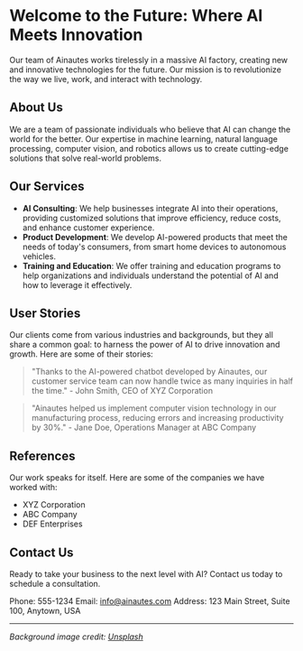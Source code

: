 <!--font:Montserrat-->

# Welcome to the Future: Where AI Meets Innovation

Our team of Ainautes works tirelessly in a massive AI factory, creating new and innovative technologies for the future. Our mission is to revolutionize the way we live, work, and interact with technology.

## About Us

We are a team of passionate individuals who believe that AI can change the world for the better. Our expertise in machine learning, natural language processing, computer vision, and robotics allows us to create cutting-edge solutions that solve real-world problems.

## Our Services

- **AI Consulting**: We help businesses integrate AI into their operations, providing customized solutions that improve efficiency, reduce costs, and enhance customer experience.
- **Product Development**: We develop AI-powered products that meet the needs of today's consumers, from smart home devices to autonomous vehicles.
- **Training and Education**: We offer training and education programs to help organizations and individuals understand the potential of AI and how to leverage it effectively.

## User Stories

Our clients come from various industries and backgrounds, but they all share a common goal: to harness the power of AI to drive innovation and growth. Here are some of their stories:

> "Thanks to the AI-powered chatbot developed by Ainautes, our customer service team can now handle twice as many inquiries in half the time." - John Smith, CEO of XYZ Corporation

> "Ainautes helped us implement computer vision technology in our manufacturing process, reducing errors and increasing productivity by 30%." - Jane Doe, Operations Manager at ABC Company

## References

Our work speaks for itself. Here are some of the companies we have worked with:

- XYZ Corporation
- ABC Company
- DEF Enterprises

## Contact Us

Ready to take your business to the next level with AI? Contact us today to schedule a consultation.

Phone: 555-1234
Email: info@ainautes.com
Address: 123 Main Street, Suite 100, Anytown, USA

---

*Background image credit: [Unsplash](https://unsplash.com/)*

<!--

Write me content for website with wallpaper which alt text is:

"A team of Ainautes working tirelessly in a massive AI factory, creating new and innovative technologies for the future."

The name/title of the page should not be 1:1 copy of the alt text but rather a real content of the website which is using this wallpaper.

- Use markdown format 
- Start with heading
- Heading should be short and concise
- The content should look like a real website 
- The website should not be about the wallpaper, wallpaper is just a related background
- Heading should be contain work "wallpaper" or "background"
- Include real sections like references, contact, user stories, etc. use things relevant to the page purpose.
- Feel free to use structure like headings, bullets, numbering, blockquotes, paragraphs, horizontal lines, etc.
- You can use formatting like bold or _italic_
- You can include UTF-8 emojis
- Links should be only #hash anchors (and you can refer to the document itself)
- Do not include images


---


# Welcome to the Future: Where AI Meets Innovation

Our team of Ainautes works tirelessly in a massive AI factory, creating new and innovative technologies for the future. Our mission is to revolutionize the way we live, work, and interact with technology.

## About Us

We are a team of passionate individuals who believe that AI can change the world for the better. Our expertise in machine learning, natural language processing, computer vision, and robotics allows us to create cutting-edge solutions that solve real-world problems.

## Our Services

- **AI Consulting**: We help businesses integrate AI into their operations, providing customized solutions that improve efficiency, reduce costs, and enhance customer experience.
- **Product Development**: We develop AI-powered products that meet the needs of today's consumers, from smart home devices to autonomous vehicles.
- **Training and Education**: We offer training and education programs to help organizations and individuals understand the potential of AI and how to leverage it effectively.

## User Stories

Our clients come from various industries and backgrounds, but they all share a common goal: to harness the power of AI to drive innovation and growth. Here are some of their stories:

> "Thanks to the AI-powered chatbot developed by Ainautes, our customer service team can now handle twice as many inquiries in half the time." - John Smith, CEO of XYZ Corporation

> "Ainautes helped us implement computer vision technology in our manufacturing process, reducing errors and increasing productivity by 30%." - Jane Doe, Operations Manager at ABC Company

## References

Our work speaks for itself. Here are some of the companies we have worked with:

- XYZ Corporation
- ABC Company
- DEF Enterprises

## Contact Us

Ready to take your business to the next level with AI? Contact us today to schedule a consultation.

Phone: 555-1234
Email: info@ainautes.com
Address: 123 Main Street, Suite 100, Anytown, USA

---

*Background image credit: [Unsplash](https://unsplash.com/)*

-->

